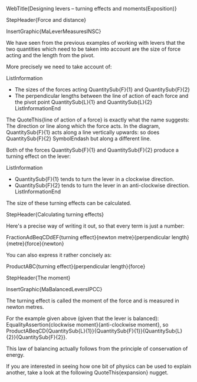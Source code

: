 WebTitle{Designing levers &ndash; turning effects and moments(Exposition)}

StepHeader{Force and distance}

InsertGraphic{MaLeverMeasuresINSC}

We have seen from the previous examples of working with levers that the two quantities which need to be taken into account are the size of force acting and the length from the pivot.

More precisely we need to take account of:

ListInformation
- The sizes of the forces acting QuantitySub{F}{1} and QuantitySub{F}{2}
- The perpendicular lengths between the line of action of each force and the pivot point QuantitySub{L}{1} and QuantitySub{L}{2}
ListInformationEnd

The QuoteThis{line of action of a force} is exactly what the name suggests: The direction or line along which the force acts. In the diagram, QuantitySub{F}{1} acts along a line vertically upwards: so does QuantitySub{F}{2} SymbolEndash but along a different line.

Both of the forces QuantitySub{F}{1} and QuantitySub{F}{2} produce a turning effect on the lever:

ListInformation
- QuantitySub{F}{1} tends to turn the lever in a clockwise direction.
- QuantitySub{F}{2} tends to turn the lever in an anti-clockwise direction.
ListInformationEnd

The size of these turning effects can be calculated.

StepHeader{Calculating turning effects}

Here's a precise way of writing it out, so that every term is just a number:

FractionAdBeqCDdEF{turning effect}{newton metre}{perpendicular length}{metre}{force}{newton}

You can also express it rather concisely as:

ProductABC{turning effect}{perpendicular length}{force}

StepHeader{The moment}

InsertGraphic{MaBalancedLeversIPCC}

The turning effect is called the moment of the force and is measured in newton metres.

For the example given above (given that the lever is balanced): EqualityAssertion{clockwise moment}{anti-clockwise moment}, so ProductABeqCD{QuantitySub{L}{1}}{QuantitySub{F}{1}}{QuantitySub{L}{2}}{QuantitySub{F}{2}}.

This law of balancing actually follows from the principle of conservation of energy.

If you are interested in seeing how one bit of physics can be used to explain another, take a look at the following QuoteThis{expansion} nugget.



